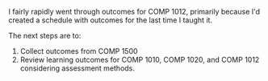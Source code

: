 I fairly rapidly went through outcomes for COMP 1012, primarily because I'd
created a schedule with outcomes for the last time I taught it.

The next steps are to:

1. Collect outcomes from COMP 1500
2. Review learning outcomes for COMP 1010, COMP 1020, and COMP 1012 considering
   assessment methods.
   

